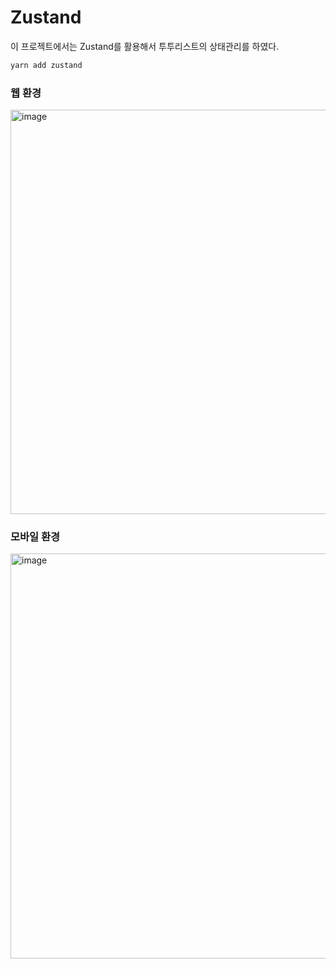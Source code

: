 # Zustand

이 프로젝트에서는 Zustand를 활용해서 투투리스트의 상태관리를 하였다.

```sh
yarn add zustand
```

### 웹 환경

<img width="647" alt="image" src="https://user-images.githubusercontent.com/63354527/166150798-834e95c8-42fb-4270-9f04-c68374c989c0.png">

### 모바일 환경

<img width="648" alt="image" src="https://user-images.githubusercontent.com/63354527/166150822-9025dd8a-0976-4aaa-9629-e8a850561f1e.png">
